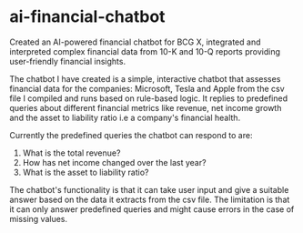 # ai-financial-chatbot

Created an AI-powered financial chatbot for BCG X, integrated and interpreted complex financial data from 10-K and 10-Q reports providing user-friendly financial insights.

The chatbot I have created is a simple, interactive chatbot that assesses financial data for the companies: Microsoft, Tesla and Apple from the csv file I compiled and runs based on rule-based logic. It replies to predefined queries about different financial metrics like revenue, net income growth and the asset to liability ratio i.e a company's financial health.

Currently the predefined queries the chatbot can respond to are:
1. What is the total revenue?
2. How has net income changed over the last year?
3. What is the asset to liability ratio?

The chatbot's functionality is that it can take user input and give a suitable answer based on the data it extracts from the csv file. The limitation is that it can only answer predefined queries and might cause errors in the case of missing values.
